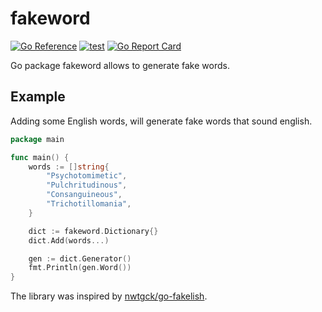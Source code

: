 # fakeword

[![Go Reference](https://pkg.go.dev/badge/github.com/thde/fakeword.svg)](https://pkg.go.dev/github.com/thde/fakeword) [![test](https://github.com/thde/fakeword/actions/workflows/test.yml/badge.svg)](https://github.com/thde/fakeword/actions/workflows/test.yml) [![Go Report Card](https://goreportcard.com/badge/github.com/thde/fakeword)](https://goreportcard.com/report/github.com/thde/fakeword)

Go package fakeword allows to generate fake words.

## Example

Adding some English words, will generate fake words that sound english.

```go
package main

func main() {
    words := []string{
        "Psychotomimetic",
        "Pulchritudinous",
        "Consanguineous",
        "Trichotillomania",
    }

    dict := fakeword.Dictionary{}
    dict.Add(words...)

    gen := dict.Generator()
    fmt.Println(gen.Word())
}
```

The library was inspired by [nwtgck/go-fakelish](https://github.com/nwtgck/go-fakelish).
